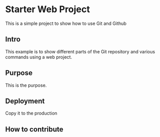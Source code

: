 # Starter Web Project

This is a simple project to show how to use Git and Github

## Intro

This example is to show different parts of the Git repository
and various commands using a web project.

## Purpose

This is the purpose.

## Deployment

Copy it to the production

## How to contribute